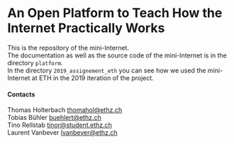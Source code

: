 # An Open Platform to Teach How the Internet Practically Works

This is the repository of the mini-Internet. \
The documentation as well as the source code of the mini-Internet is in the directory `platform`. \
In the directory `2019_assignement_eth` you can see how we used the mini-Internet at ETH in the 2019 iteration of the project.

#### Contacts

Thomas Holterbach <thomahol@ethz.ch> \
Tobias Bühler <buehlert@ethz.ch> \
Tino Rellstab <tinor@student.ethz.ch> \
Laurent Vanbever <lvanbever@ethz.ch>
